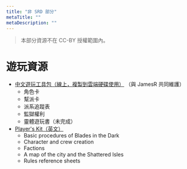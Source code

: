 ```yaml
---
title: "非 SRD 部分"
metaTitle: ""
metaDescription: ""
---
```


> 本部分資源不在 CC-BY 授權範圍內。

# 遊玩資源

* [中文遊玩工具包（線上，複製到雲端硬碟使用）](https://docs.google.com/spreadsheets/d/1ZZx_PPcOlJb4bU5DdYtXNy4dtiVMOlOB6Oab3r5PKZA/edit#gid=1054647704) （與 JamesR 共同維護）
  * 角色卡
  * 幫派卡
  * 派系追蹤表
  * 監獄權利
  * 靈體遊玩書（未完成）
* [Player's Kit（英文）](http://bladesinthedark.com/sites/default/files/blades_playerkit_v8_2.pdf)
  * Basic procedures of Blades in the Dark
  * Character and crew creation
  * Factions
  * A map of the city and the Shattered Isles
  * Rules reference sheets
